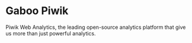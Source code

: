 # Gaboo Piwik

Piwik Web Analytics, the leading open-source analytics platform that give us more than just powerful analytics.